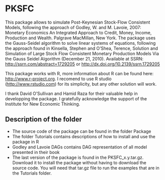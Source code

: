 # PKSFC

This package allows to simulate Post-Keynesian Stock-Flow Consistent Models, following the approach of Godley, W. and M. Lavoie, 2007: Monetary Economics An Integrated Approach to Credit, Money, Income, Production and Wealth. Palgrave MacMillan, New York. The package uses the Gauss-Seidel algorithm to solve linear systems of equations, following the approach found in Kinsella, Stephen and O’Shea, Terence, Solution and Simulation of Large Stock Flow Consistent Monetary Production Models Via the Gauss Seidel Algorithm (December 21, 2010). Available at SSRN: http://ssrn.com/abstract=1729205 or http://dx.doi.org/10.2139/ssrn.1729205

This package works with R, more information about R can be found here: http://www.r-project.org. I recomend to use R studio (http://www.rstudio.com) for its simplicity, but any other solution will work.

I thank David O’Sullivan and Hamid Raza for their valuable help in developping the package. I gratefully acknowledge the support of the Institute for New Economic Thinking.

## Description of the folder

- The source code of the package can be found in the folder Package
- The folder Tutorials contains descriptions of how to install and use the package in R
- Godley and Lavoie DAGs contains DAG representation of all model presented in their book
- The last version of the package is found in the PKSFC_x.y.tar.gz. Download it to install the package without having to download the source code. You will need that tar.gz file to run the examples that are in the Tutorials folder.